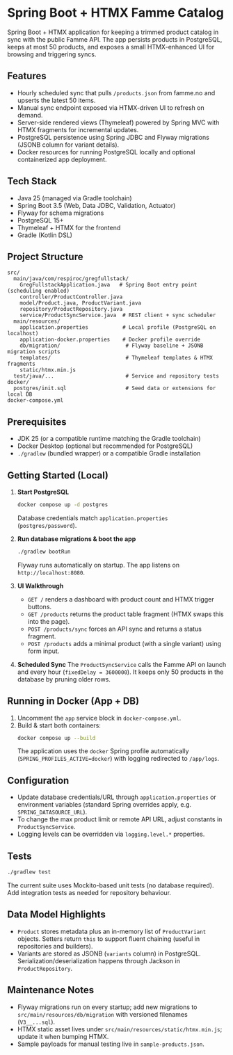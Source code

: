 # Spring Boot + HTMX Famme Catalog

Spring Boot + HTMX application for keeping a trimmed product catalog in sync with the public Famme API. The app persists products in PostgreSQL, keeps at most 50 products, and exposes a small HTMX-enhanced UI for browsing and triggering syncs.

## Features
- Hourly scheduled sync that pulls `/products.json` from famme.no and upserts the latest 50 items.
- Manual sync endpoint exposed via HTMX-driven UI to refresh on demand.
- Server-side rendered views (Thymeleaf) powered by Spring MVC with HTMX fragments for incremental updates.
- PostgreSQL persistence using Spring JDBC and Flyway migrations (JSONB column for variant details).
- Docker resources for running PostgreSQL locally and optional containerized app deployment.

## Tech Stack
- Java 25 (managed via Gradle toolchain)
- Spring Boot 3.5 (Web, Data JDBC, Validation, Actuator)
- Flyway for schema migrations
- PostgreSQL 15+
- Thymeleaf + HTMX for the frontend
- Gradle (Kotlin DSL)

## Project Structure
```
src/
  main/java/com/respiroc/gregfullstack/
    GregFullstackApplication.java   # Spring Boot entry point (scheduling enabled)
    controller/ProductController.java
    model/Product.java, ProductVariant.java
    repository/ProductRepository.java
    service/ProductSyncService.java  # REST client + sync scheduler
  main/resources/
    application.properties           # Local profile (PostgreSQL on localhost)
    application-docker.properties    # Docker profile override
    db/migration/                     # Flyway baseline + JSONB migration scripts
    templates/                        # Thymeleaf templates & HTMX fragments
    static/htmx.min.js
  test/java/...                       # Service and repository tests
docker/
  postgres/init.sql                   # Seed data or extensions for local DB
docker-compose.yml
```

## Prerequisites
- JDK 25 (or a compatible runtime matching the Gradle toolchain)
- Docker Desktop (optional but recommended for PostgreSQL)
- `./gradlew` (bundled wrapper) or a compatible Gradle installation

## Getting Started (Local)
1. **Start PostgreSQL**
   ```bash
   docker compose up -d postgres
   ```
   Database credentials match `application.properties` (`postgres/password`).

2. **Run database migrations & boot the app**
   ```bash
   ./gradlew bootRun
   ```
   Flyway runs automatically on startup. The app listens on `http://localhost:8080`.

3. **UI Walkthrough**
   - `GET /` renders a dashboard with product count and HTMX trigger buttons.
   - `GET /products` returns the product table fragment (HTMX swaps this into the page).
   - `POST /products/sync` forces an API sync and returns a status fragment.
   - `POST /products` adds a minimal product (with a single variant) using form input.

4. **Scheduled Sync**
   The `ProductSyncService` calls the Famme API on launch and every hour (`fixedDelay = 3600000`). It keeps only 50 products in the database by pruning older rows.

## Running in Docker (App + DB)
1. Uncomment the `app` service block in `docker-compose.yml`.
2. Build & start both containers:
   ```bash
   docker compose up --build
   ```
   The application uses the `docker` Spring profile automatically (`SPRING_PROFILES_ACTIVE=docker`) with logging redirected to `/app/logs`.

## Configuration
- Update database credentials/URL through `application.properties` or environment variables (standard Spring overrides apply, e.g. `SPRING_DATASOURCE_URL`).
- To change the max product limit or remote API URL, adjust constants in `ProductSyncService`.
- Logging levels can be overridden via `logging.level.*` properties.

## Tests
```bash
./gradlew test
```
The current suite uses Mockito-based unit tests (no database required). Add integration tests as needed for repository behaviour.

## Data Model Highlights
- `Product` stores metadata plus an in-memory list of `ProductVariant` objects. Setters return `this` to support fluent chaining (useful in repositories and builders).
- Variants are stored as JSONB (`variants` column) in PostgreSQL. Serialization/deserialization happens through Jackson in `ProductRepository`.

## Maintenance Notes
- Flyway migrations run on every startup; add new migrations to `src/main/resources/db/migration` with versioned filenames (`V3__...sql`).
- HTMX static asset lives under `src/main/resources/static/htmx.min.js`; update it when bumping HTMX.
- Sample payloads for manual testing live in `sample-products.json`.
